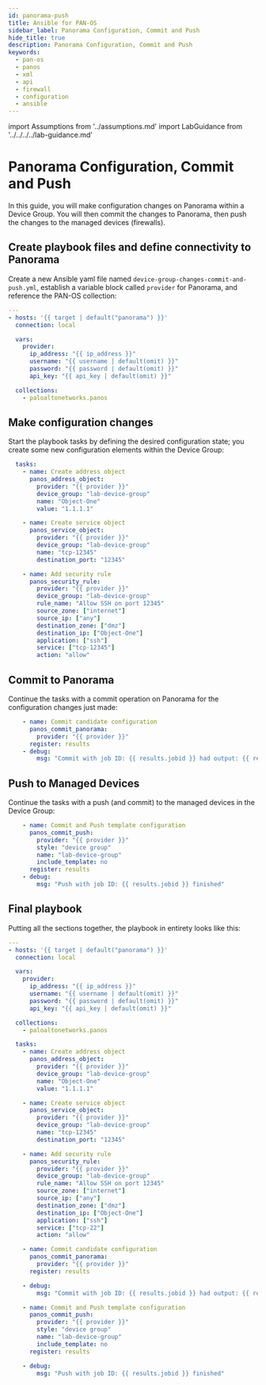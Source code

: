 ```yaml
---
id: panorama-push
title: Ansible for PAN-OS
sidebar_label: Panorama Configuration, Commit and Push
hide_title: true
description: Panorama Configuration, Commit and Push
keywords:
  - pan-os
  - panos
  - xml
  - api
  - firewall
  - configuration
  - ansible
---
```


import Assumptions from '../assumptions.md'
import LabGuidance from '../../../../lab-guidance.md'

# Panorama Configuration, Commit and Push

In this guide, you will make configuration changes on Panorama within a Device Group. You will then commit the changes to Panorama, then push the changes to the managed devices (firewalls).

<Assumptions components={props.components} />

<LabGuidance components={props.components} />

## Create playbook files and define connectivity to Panorama

Create a new Ansible yaml file named `device-group-changes-commit-and-push.yml`, establish a variable block called `provider` for Panorama, and reference the PAN-OS collection:

```yaml
---
- hosts: '{{ target | default("panorama") }}'
  connection: local

  vars:
    provider:
      ip_address: "{{ ip_address }}"
      username: "{{ username | default(omit) }}"
      password: "{{ password | default(omit) }}"
      api_key: "{{ api_key | default(omit) }}"

  collections:
    - paloaltonetworks.panos
```

## Make configuration changes

Start the playbook tasks by defining the desired configuration state; you create some new configuration elements within the Device Group:

```yaml
  tasks:
    - name: Create address object
      panos_address_object:
        provider: "{{ provider }}"
        device_group: "lab-device-group"
        name: "Object-One"
        value: "1.1.1.1"

    - name: Create service object
      panos_service_object:
        provider: "{{ provider }}"
        device_group: "lab-device-group"
        name: "tcp-12345"
        destination_port: "12345"

    - name: Add security rule
      panos_security_rule:
        provider: "{{ provider }}"
        device_group: "lab-device-group"
        rule_name: "Allow SSH on port 12345"
        source_zone: ["internet"]
        source_ip: ["any"]
        destination_zone: ["dmz"]
        destination_ip: ["Object-One"]
        application: ["ssh"]
        service: ["tcp-12345"]
        action: "allow"
```

## Commit to Panorama

Continue the tasks with a commit operation on Panorama for the configuration changes just made:

```yaml
    - name: Commit candidate configuration
      panos_commit_panorama:
        provider: "{{ provider }}"
      register: results
    - debug:
        msg: "Commit with job ID: {{ results.jobid }} had output: {{ results.details }}"
```

## Push to Managed Devices

Continue the tasks with a push (and commit) to the managed devices in the Device Group:

```yaml
    - name: Commit and Push template configuration
      panos_commit_push:
        provider: "{{ provider }}"
        style: "device group"
        name: "lab-device-group"
        include_template: no
      register: results
    - debug:
        msg: "Push with job ID: {{ results.jobid }} finished"
```

## Final playbook

Putting all the sections together, the playbook in entirety looks like this:

```yaml
---
- hosts: '{{ target | default("panorama") }}'
  connection: local

  vars:
    provider:
      ip_address: "{{ ip_address }}"
      username: "{{ username | default(omit) }}"
      password: "{{ password | default(omit) }}"
      api_key: "{{ api_key | default(omit) }}"

  collections:
    - paloaltonetworks.panos

  tasks:
    - name: Create address object
      panos_address_object:
        provider: "{{ provider }}"
        device_group: "lab-device-group"
        name: "Object-One"
        value: "1.1.1.1"

    - name: Create service object
      panos_service_object:
        provider: "{{ provider }}"
        device_group: "lab-device-group"
        name: "tcp-12345"
        destination_port: "12345"

    - name: Add security rule
      panos_security_rule:
        provider: "{{ provider }}"
        device_group: "lab-device-group"
        rule_name: "Allow SSH on port 12345"
        source_zone: ["internet"]
        source_ip: ["any"]
        destination_zone: ["dmz"]
        destination_ip: ["Object-One"]
        application: ["ssh"]
        service: ["tcp-22"]
        action: "allow"

    - name: Commit candidate configuration
      panos_commit_panorama:
        provider: "{{ provider }}"
      register: results

    - debug:
        msg: "Commit with job ID: {{ results.jobid }} had output: {{ results.details }}"

    - name: Commit and Push template configuration
      panos_commit_push:
        provider: "{{ provider }}"
        style: "device group"
        name: "lab-device-group"
        include_template: no
      register: results

    - debug:
        msg: "Push with job ID: {{ results.jobid }} finished"
```
